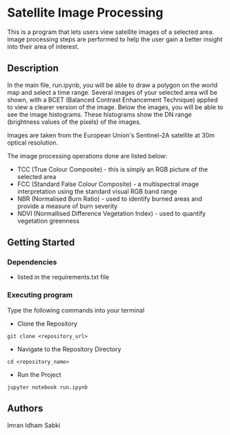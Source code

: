 # Satellite Image Processing

This is a program that lets users view satellite images of a selected area. Image processing steps are performed to help the user gain a better insight into their area of interest.

## Description

In the main file, run.ipynb, you will be able to draw a polygon on the world map and select a time range. Several images of your selected area will be shown, with a BCET (Balanced Contrast Enhancement Technique) applied to view a clearer version of the image. Below the images, you will be able to see the image histograms. These histograms show the DN range (brightness values of the pixels) of the images. 

Images are taken from the European Union's Sentinel-2A satellite at 30m optical resolution.

The image processing operations done are listed below:

* TCC (True Colour Composite) - this is simply an RGB picture of the selected area
* FCC (Standard False Colour Composite) - a multispectral image interpretation using the standard visual RGB band range
* NBR (Normalised Burn Ratio) - used to identify burned areas and provide a measure of burn severity
* NDVI (Normallised Difference Vegetation Index) - used to quantify vegetation greenness

## Getting Started

### Dependencies

* listed in the requirements.txt file


### Executing program

Type the following commands into your terminal

* Clone the Repository
```
git clone <repository_url>
```
* Navigate to the Repository Directory
```
cd <repository_name>
```
* Run the Project
```
jupyter notebook run.ipynb
```


## Authors

Imran Idham Sabki
